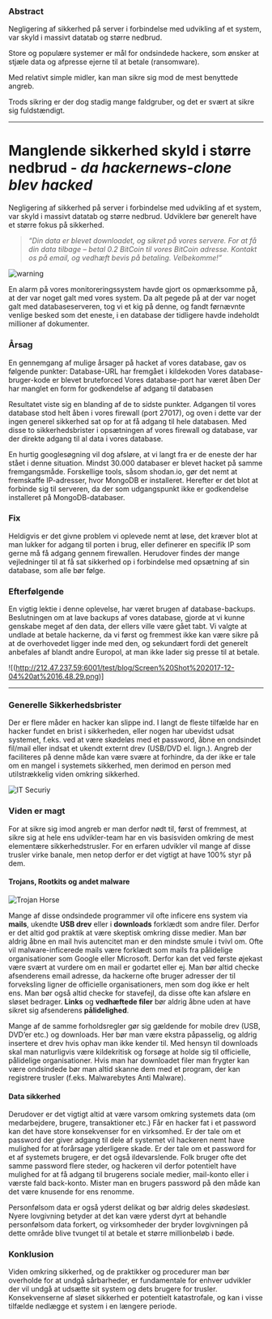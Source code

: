 ### Abstract

Negligering af sikkerhed på server i forbindelse med udvikling af et system, var skyld i massivt datatab og større nedbrud.
 
Store og populære systemer er mål for ondsindede hackere, som ønsker at stjæle data og afpresse ejerne til at betale (ransomware).
 
Med relativt simple midler, kan man sikre sig mod de mest benyttede angreb.
 
Trods sikring er der dog stadig mange faldgruber, og det er svært at sikre sig fuldstændigt.

___

# Manglende sikkerhed skyld i større nedbrud - *da hackernews-clone blev hacked*

Negligering af sikkerhed på server i forbindelse med udvikling af et system, var skyld i massivt datatab og større nedbrud. Udviklere bør generelt have et større fokus på sikkerhed.

> *“Din data er blevet downloadet, og sikret på vores servere. For at få din data tilbage – betal 0.2 BitCoin til vores BitCoin adresse. Kontakt os på email, og vedhæft bevis på betaling. Velbekomme!”*

![warning](http://212.47.237.59:6001/test/blog/Screen%20Shot%202017-12-10%20at%2012.59.55.png "")

En alarm på vores monitoreringssystem havde gjort os opmærksomme på, at der var noget galt med vores system. Da alt pegede på at der var noget galt med databaseserveren, tog vi et kig på denne, og fandt førnævnte venlige besked som det eneste, i en database der tidligere havde indeholdt millioner af dokumenter.

### Årsag

En gennemgang af mulige årsager på hacket af vores database, gav os følgende punkter:
Database-URL har fremgået i kildekoden
Vores database-bruger-kode er blevet bruteforced
Vores database-port har været åben
Der har manglet en form for godkendelse af adgang til databasen

Resultatet viste sig en blanding af de to sidste punkter. Adgangen til vores database stod helt åben i vores firewall (port 27017), og oven i dette var der ingen generel sikkerhed sat op for at få adgang til hele databasen. Med disse to sikkerhedsbrister i opsætningen af vores firewall og database, var der direkte adgang til al data i vores database.

En hurtig googlesøgning vil dog afsløre, at vi langt fra er de eneste der har stået i denne situation. Mindst 30.000 databaser er blevet hacket på samme fremgangsmåde. Forskellige tools, såsom shodan.io, gør det nemt at fremskaffe IP-adresser, hvor MongoDB er installeret. Herefter er det blot at forbinde sig til serveren, da der som udgangspunkt ikke er godkendelse installeret på MongoDB-databaser.

### Fix

Heldigvis er det givne problem vi oplevede nemt at løse, det kræver blot at man lukker for adgang til porten i brug, eller definerer en specifik IP som gerne må få adgang gennem firewallen. Herudover findes der mange vejledninger til at få sat sikkerhed op i forbindelse med opsætning af sin database, som alle bør følge.

### Efterfølgende

En vigtig lektie i denne oplevelse, har været brugen af database-backups. Beslutningen om at lave backups af vores database, gjorde at vi kunne genskabe meget af den data, der ellers ville være gået tabt. Vi valgte at undlade at betale hackerne, da vi først og fremmest ikke kan være sikre på at de overhovedet ligger inde med den, og sekundært fordi det generelt anbefales af blandt andre Europol, at man ikke lader sig presse til at betale.

![(http://212.47.237.59:6001/test/blog/Screen%20Shot%202017-12-04%20at%2016.48.29.png)]
 ___
 
 ### Generelle Sikkerhedsbrister
 
Der er flere måder en hacker kan slippe ind. I langt de fleste tilfælde har en hacker fundet en brist i sikkerheden, eller nogen har ubevidst udsat systemet, f.eks. ved at være skødeløs med et password, åbne en ondsindet fil/mail eller indsat et ukendt externt drev (USB/DVD el. lign.). Angreb der faciliteres på denne måde kan være svære at forhindre, da der ikke er tale om en mangel i systemets sikkerhed, men derimod en person med utilstrækkelig viden omkring sikkerhed. 

![IT Securiy](https://i.imgur.com/tDikfo6.png "")

### Viden er magt
 
For at sikre sig imod angreb er man derfor nødt til, først of fremmest, at sikre sig at hele ens udvikler-team har en vis basisviden omkring de mest elementære sikkerhedstrusler. For en erfaren udvikler vil mange af disse trusler virke banale, men netop derfor er det vigtigt at have 100% styr på dem.

#### Trojans, Rootkits og andet malware

![Trojan Horse](http://s2.quickmeme.com/img/5d/5d91e23d0b04b87bc44a4068fda43ccead75a85e392fa6710812a6ca4459424f.jpg)

Mange af disse ondsindede programmer vil ofte inficere ens system via **mails**, ukendte **USB drev** eller i **downloads** forklædt som andre filer. Derfor er det altid god praktik at være skeptisk omkring disse medier. Man bør aldrig åbne en mail hvis autencitet man er den mindste smule i tvivl om. Ofte vil malware-inficerede mails være forklædt som mails fra pålidelige organisationer som Google eller Microsoft. Derfor kan det ved første øjekast være svært at vurdere om en mail er godartet eller ej. Man bør altid checke afsenderens email adresse, da hackerne ofte bruger adresser der til forveksling ligner de officielle organisationers, men som dog ikke er helt ens. Man bør også altid checke for stavefejl, da disse ofte kan afsløre en sløset bedrager. **Links** og **vedhæftede filer** bør aldrig åbne uden at have sikret sig afsenderens **pålidelighed**. 

Mange af de samme forholdsregler gør sig gældende for mobile drev (USB, DVD’er etc.) og downloads. Her bør man være ekstra påpasselig, og aldrig insertere et drev hvis ophav man ikke kender til. Med hensyn til downloads skal man naturligvis være kildekritisk og forsøge at holde sig til officielle, pålidelige organisationer. Hvis man har downloadet filer man frygter kan være ondsindede bør man altid skanne dem med et program, der kan registrere trusler (f.eks. Malwarebytes Anti Malware).

#### Data sikkerhed

Derudover er det vigtigt altid at være varsom omkring systemets data (om medarbejdere, brugere, transaktioner etc.) Får en hacker fat i et password kan det have store konsekvenser for en virksomhed. Er der tale om et password der giver adgang til dele af systemet vil hackeren nemt have mulighed for at forårsage yderligere skade. Er der tale om et password for et af systemets brugere, er det også ildevarslende. Folk bruger ofte det samme password flere steder, og hackeren vil derfor potentielt have mulighed for at få adgang til brugerens sociale medier, mail-konto eller i værste fald back-konto. Mister man en brugers password på den måde kan det være knusende for ens renomme.

Personfølsom data er også yderst delikat og bør aldrig deles skødesløst. Nyere lovgivning betyder at det kan være yderst dyrt at behandle personfølsom data forkert, og virksomheder der bryder lovgivningen på dette område blive tvunget til at betale et større millionbeløb i bøde.

### Konklusion

Viden omkring sikkerhed, og de praktikker og procedurer man bør overholde for at undgå sårbarheder, er fundamentale for enhver udvikler der vil undgå at udsætte sit system og dets brugere for trusler. Konsekvenserne af sløset sikkerhed er potentielt katastrofale, og kan i visse tilfælde nedlægge et system i en længere periode. 
